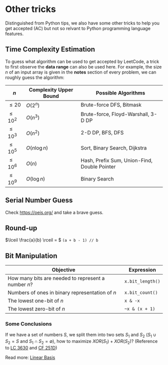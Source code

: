 # Other tricks

Distinguished from Python tips, we also have some other tricks to help you get accepted (AC) but not so relvant to Python programming language features.

## Time Complexity Estimation

To guess what algorithm can be used to get accepted by LeetCode, a trick to first observe the **data range** can also be used here. For example, the size $n$ of an input array is given in the **notes** section of every problem, we can roughly guess the algorithm:

| $n$        | Complexity Upper Bound | Possible Algorithms                          |
| ---------- | ---------------------- | -------------------------------------------- |
| $\le 20$   | $O(2^n)$               | Brute-force DFS, Bitmask                     |
| $\le 10^2$ | $O(n^3)$               | Brute-force, Floyd-Warshall, 3-D DP          |
| $\le 10^3$ | $O(n^2)$               | 2-D DP, BFS, DFS                             |
| $\le 10^5$ | $O(n\log n)$           | Sort, Binary Search, Dijkstra                |
| $\le 10^6$ | $O(n)$                 | Hash, Prefix Sum, Union-Find, Double Pointer |
| $\le 10^9$ | $O(\log n)$            | Binary Search                                |

## Serial Number Guess

Check https://oeis.org/ and take a brave guess.

## Round-up

$\lceil \frac{a}{b} \rceil = $ `(a + b - 1) // b`

## Bit Manipulation

| Objective | Expression |
| --------- | ---------- |
| How many bits are needed to represent a number $n$? | `x.bit_length()` |
| Numbers of ones in binary representation of $n$ | `x.bit_count()` |
| The lowest one-bit of $n$ | `x & -x` |
| The lowest zero-bit of $n$ | `~x & (x + 1)` |

### Some Conclusions

If we have a set of numbers $S$, we split them into two sets $S_1$ and $S_2$ ($S_1 \cup S_2 = S$ and $S_1 \cap S_2 = \emptyset$), how to maximize $XOR(S_1) + XOR(S_2)$? (Reference to [LC 3630](https://leetcode.com/problems/partition-array-for-maximum-xor-and-and/description/) and [CF  251D](https://codeforces.com/problemset/problem/251/D))

Read more: [Linear Basis](https://en.wikipedia.org/wiki/Linear_basis)
